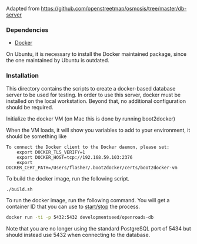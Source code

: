Adapted from https://github.com/openstreetmap/osmosis/tree/master/db-server

### Dependencies

- [Docker](https://docs.docker.com/installation/#Installation)

On Ubuntu, it is necessary to install the Docker maintained package, since the one maintained by Ubuntu is outdated.

### Installation

This directory contains the scripts to create a docker-based database server to be used for  testing. In order to use this server, docker must be installed on the local workstation. Beyond that, no additional configuration should be required.

Initialize the docker VM (on Mac this is done by running boot2docker)

When the VM loads, it will show you variables to add to your environment, it should be something like

```
To connect the Docker client to the Docker daemon, please set:
    export DOCKER_TLS_VERIFY=1
    export DOCKER_HOST=tcp://192.168.59.103:2376
    export DOCKER_CERT_PATH=/Users/flasher/.boot2docker/certs/boot2docker-vm
```

To build the docker image, run the following script.

``` sh
./build.sh
```

To run the docker image, run the following command. You will get a container ID that you can use to [start/stop](https://docs.docker.com/userguide/usingdocker/) the process.

```sh
docker run -ti -p 5432:5432 developmentseed/openroads-db
```

Note that you are no longer using the standard PostgreSQL port of 5434 but should instead use 5432 when connecting to the database.
